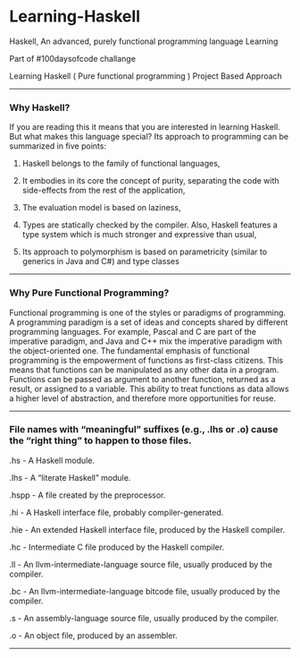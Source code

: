 # Learning-Haskell
Haskell, An advanced, purely functional programming language Learning

Part of #100daysofcode challange

Learning Haskell ( Pure functional programming ) Project Based Approach  

---
### Why Haskell?

If you are reading this it means that you are interested in learning Haskell. But what makes this language special?
Its approach to programming can be summarized in five points:

1.	 Haskell belongs to the family of functional languages,

2.	 It embodies in its core the concept of purity, separating the code with side-effects from the rest of the application,

3.	 The evaluation model is based on laziness,

4.	 Types are statically checked by the compiler. Also, Haskell features a type system which is much stronger and expressive than usual,

5.	 Its approach to polymorphism is based on parametricity (similar to generics in Java and C#) and type classes

---

### Why Pure Functional Programming?

Functional programming is one of the styles or paradigms of programming. A programming paradigm is a set of
ideas and concepts shared by different programming languages. For example, Pascal and C are part of the imperative
paradigm, and Java and C++ mix the imperative paradigm with the object-oriented one. The fundamental emphasis
of functional programming is the empowerment of functions as first-class citizens. This means that functions can be
manipulated as any other data in a program. Functions can be passed as argument to another function, returned as a
result, or assigned to a variable. This ability to treat functions as data allows a higher level of abstraction, and therefore
more opportunities for reuse.

---

### File names with “meaningful” suffixes (e.g., .lhs or .o) cause the “right thing” to happen to those files.

.hs -
 A Haskell module.

.lhs -
 A “literate Haskell” module.

.hspp -
 A file created by the preprocessor.

.hi -
 A Haskell interface file, probably compiler-generated.

.hie -
 An extended Haskell interface file, produced by the Haskell compiler.

.hc -
 Intermediate C file produced by the Haskell compiler.

.ll -
 An llvm-intermediate-language source file, usually produced by the compiler.

.bc -
 An llvm-intermediate-language bitcode file, usually produced by the compiler.

.s -
 An assembly-language source file, usually produced by the compiler.

.o -
 An object file, produced by an assembler.

---

